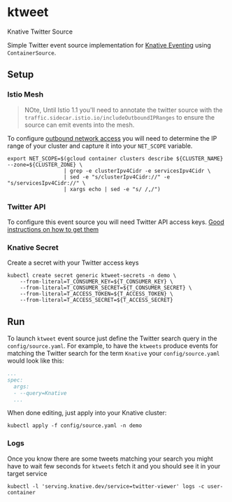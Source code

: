 # ktweet

Knative Twitter Source

Simple Twitter event source implementation for [Knative Eventing](http://github.com/knative/eventing) using `ContainerSource`.

## Setup

### Istio Mesh

> NOte, Until Istio 1.1 you'll need to annotate the
> twitter source with the `traffic.sidecar.istio.io/includeOutboundIPRanges`
> to ensure the source can emit events into the mesh.

To configure [outbound network access](https://github.com/knative/docs/blob/master/docs/serving/outbound-network-access.md) you will need to determine the IP range of your cluster and capture it into
your `NET_SCOPE` variable.

```shell
export NET_SCOPE=$(gcloud container clusters describe ${CLUSTER_NAME} --zone=${CLUSTER_ZONE} \
                  | grep -e clusterIpv4Cidr -e servicesIpv4Cidr \
                  | sed -e "s/clusterIpv4Cidr://" -e "s/servicesIpv4Cidr://" \
                  | xargs echo | sed -e "s/ /,/")
```

### Twitter API

To configure this event source you will need Twitter API access keys. [Good instructions on how to get them](https://iag.me/socialmedia/how-to-create-a-twitter-app-in-8-easy-steps/)



### Knative Secret

Create a secret with your Twitter access keys

```shell
kubectl create secret generic ktweet-secrets -n demo \
    --from-literal=T_CONSUMER_KEY=${T_CONSUMER_KEY} \
    --from-literal=T_CONSUMER_SECRET=${T_CONSUMER_SECRET} \
    --from-literal=T_ACCESS_TOKEN=${T_ACCESS_TOKEN} \
    --from-literal=T_ACCESS_SECRET=${T_ACCESS_SECRET}
```

## Run

To launch `ktweet` event source just define the Twitter search query in the `config/source.yaml`.
For example, to have the `ktweets` produce events for matching the Twitter search for the term `Knative` your
`config/source.yaml` would look like this:

```yaml
...
spec:
  args:
  - --query=Knative
  ...
```

When done editing, just apply into your Knative cluster:

```shell
kubectl apply -f config/source.yaml -n demo
```

### Logs

Once you know there are some tweets matching your search you might have to wait few seconds for `ktweets`
fetch it and you should see it in your target service

```shell
kubectl -l 'serving.knative.dev/service=twitter-viewer' logs -c user-container
```
